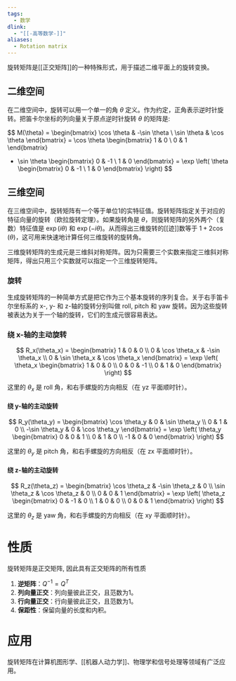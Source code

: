 ```yaml
---
tags:
  - 数学
dlink:
  - "[[-高等数学-]]"
aliases:
  - Rotation matrix
---
```

旋转矩阵是[[正交矩阵]]的一种特殊形式，用于描述二维平面上的旋转变换。
## 二维空间

在二维空间中，旋转可以用一个单一的角 $\theta$ 定义。作为约定，正角表示逆时针旋转。把笛卡尔坐标的列向量关于原点逆时针旋转 $\theta$ 的矩阵是:

$$
M(\theta) = \begin{bmatrix}
\cos \theta & -\sin \theta \\
\sin \theta & \cos \theta
\end{bmatrix}
= \cos \theta \begin{bmatrix}
1 & 0 \\
0 & 1
\end{bmatrix}
+ \sin \theta \begin{bmatrix}
0 & -1 \\
1 & 0
\end{bmatrix}
= \exp \left( \theta \begin{bmatrix}
0 & -1 \\
1 & 0
\end{bmatrix} \right)
$$

## 三维空间

在三维空间中，旋转矩阵有一个等于单位1的实特征值。旋转矩阵指定关于对应的特征向量的旋转（欧拉旋转定理）。如果旋转角是 $\theta$，则旋转矩阵的另外两个（复数）特征值是 $\exp(i\theta)$ 和 $\exp(-i\theta)$。从而得出三维旋转的[[迹]]数等于 $1 + 2 \cos(\theta)$，这可用来快速地计算任何三维旋转的旋转角。

三维旋转矩阵的生成元是三维斜对称矩阵。因为只需要三个实数来指定三维斜对称矩阵，得出只用三个实数就可以指定一个三维旋转矩阵。

### 旋转

生成旋转矩阵的一种简单方式是把它作为三个基本旋转的序列复合。关于右手笛卡尔坐标系的 x-, y- 和 z-轴的旋转分别叫做 roll, pitch 和 yaw 旋转。因为这些旋转被表达为关于一个轴的旋转，它们的生成元很容易表达。

### 绕 x-轴的主动旋转

$$
R_x(\theta_x) = \begin{bmatrix}
1 & 0 & 0 \\
0 & \cos \theta_x & -\sin \theta_x \\
0 & \sin \theta_x & \cos \theta_x
\end{bmatrix}
= \exp \left( \theta_x \begin{bmatrix}
1 & 0 & 0 \\
0 & 0 & -1 \\
0 & 1 & 0
\end{bmatrix} \right)
$$

这里的 $\theta_x$ 是 roll 角，和右手螺旋的方向相反（在 yz 平面顺时针）。

#### 绕 y-轴的主动旋转

$$
R_y(\theta_y) = \begin{bmatrix}
\cos \theta_y & 0 & \sin \theta_y \\
0 & 1 & 0 \\
-\sin \theta_y & 0 & \cos \theta_y
\end{bmatrix}
= \exp \left( \theta_y \begin{bmatrix}
0 & 0 & 1 \\
0 & 1 & 0 \\
-1 & 0 & 0
\end{bmatrix} \right)
$$

这里的 $\theta_y$ 是 pitch 角，和右手螺旋的方向相反（在 zx 平面顺时针）。

#### 绕 z-轴的主动旋转

$$
R_z(\theta_z) = \begin{bmatrix}
\cos \theta_z & -\sin \theta_z & 0 \\
\sin \theta_z & \cos \theta_z & 0 \\
0 & 0 & 1
\end{bmatrix}
= \exp \left( \theta_z \begin{bmatrix}
0 & -1 & 0 \\
1 & 0 & 0 \\
0 & 0 & 1
\end{bmatrix} \right)
$$

这里的 $\theta_z$ 是 yaw 角，和右手螺旋的方向相反（在 xy 平面顺时针）。




# 性质
旋转矩阵是正交矩阵, 因此具有正交矩阵的所有性质

1. **逆矩阵**：$Q^{-1} = Q^T$
2. **列向量正交**：列向量彼此正交，且范数为1。
3. **行向量正交**：行向量彼此正交，且范数为1。
4. **保距性**：保留向量的长度和内积。

# 应用

旋转矩阵在计算机图形学、[[机器人动力学]]、物理学和信号处理等领域有广泛应用。
